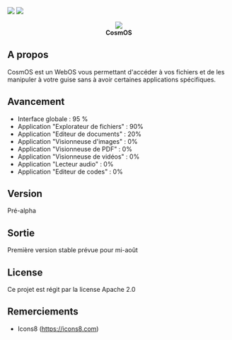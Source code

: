 <a href="https://codeclimate.com/github/Ne0blast/cosmos"><img src="https://codeclimate.com/github/Ne0blast/cosmos/badges/gpa.svg" /></a>
<a href="https://codeclimate.com/github/Ne0blast/cosmos"><img src="https://codeclimate.com/github/Ne0blast/cosmos/badges/issue_count.svg" /></a>

<div align="center"><img src="http://img11.hostingpics.net/pics/152407logo.png" /></div>

<div align="center" font-size="32px"><b>CosmOS</b></div>

## A propos
CosmOS est un WebOS vous permettant d'accéder à vos fichiers et de les manipuler à votre guise sans à avoir certaines applications spécifiques.

## Avancement
- Interface globale : 95 %
- Application "Explorateur de fichiers" : 90%
- Application "Editeur de documents" : 20%
- Application "Visionneuse d'images" : 0%
- Application "Visionneuse de PDF" : 0%
- Application "Visionneuse de vidéos" : 0%
- Application "Lecteur audio" : 0%
- Application "Editeur de codes" : 0%

## Version
Pré-alpha

## Sortie
Première version stable prévue pour mi-août

## License
Ce projet est régit par la license Apache 2.0

## Remerciements
- Icons8 (https://icons8.com)
